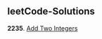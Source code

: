 ## leetCode-Solutions

  

**2235**. [Add Two Integers](https://github.com/Caracioly/leetCode-Solutions/tree/main/2235%20Add%20Two%20Integers)

